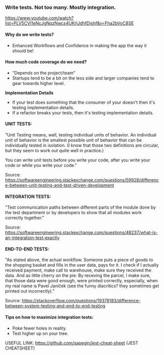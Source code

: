 ### Write tests. Not too many. Mostly integration.

https://www.youtube.com/watch?list=PLV5CVI1eNcJgNqzNwcs4UKrlJdhfDjshf&v=Fha2bVoC8SE


#### Why do we write tests?

  - Enhanced Workflows and Confidence in making the app the way it should be!
  
#### How much code coverage do we need?

  - "Depends on the project/team"
  - Startups tend to be a bit on the less side and larger companies tend to gear towards higher level.
  
  **Implementation Details**
  
   - If your test does something that the consumer of your doesn't then it's testing implementation details.
   - If a refactor breaks your tests, then it's testing implementation details.

#### UNIT TESTS: 
"Unit Testing means, well, testing individual units of behavior. An individual unit of behavior is the smallest possible unit of behavior that can be individually tested in isolation. (I know that those two definitions are circular, but they seem to work out quite well in practice.)

You can write unit tests before you write your code, after you write your code or while you write your code."

Source: https://softwareengineering.stackexchange.com/questions/59928/difference-between-unit-testing-and-test-driven-development

#### INTEGRATION TESTS: 
"Test communication paths between different parts of the module done by the test department or by developers to show that all modules work correctly together."

Source: https://softwareengineering.stackexchange.com/questions/48237/what-is-an-integration-test-exactly

#### END-TO-END TESTS: 
"As stated above, the actual workflow. Someone puts a piece of goods to the shopping basket and fills in the user data, pays for it. I check if I actually received payment, make call to warehouse, make sure they received the data. And as little cherry on the pie: By receving the parcel, I make sure, that those data were good enough, were printed correctly, especially, when my real name is Pavel Janíček (see the funny diacritics? they sometimes get printed out incorrectly)."

Source: https://stackoverflow.com/questions/19378183/difference-between-system-testing-and-end-to-end-testing


#### Tips on how to maximize integration tests:
  - Poke fewer holes in reality.
  - Test higher up on your tree.
  
USEFUL LINK:
 https://github.com/sapegin/jest-cheat-sheet (JEST CHEATSHEET)
